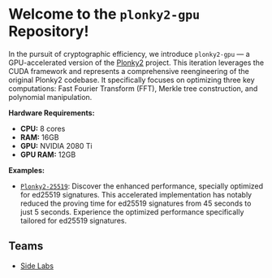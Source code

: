 
# Welcome to the `plonky2-gpu` Repository!

In the pursuit of cryptographic efficiency, we introduce `plonky2-gpu` — a GPU-accelerated version of the [Plonky2](https://github.com/0xPolygonZero/plonky2) project. This iteration leverages the CUDA framework and represents a comprehensive reengineering of the original Plonky2 codebase. It specifically focuses on optimizing three key computations: Fast Fourier Transform (FFT), Merkle tree construction, and polynomial manipulation. 

**Hardware Requirements:**
- **CPU:** 8 cores
- **RAM:** 16GB
- **GPU:** NVIDIA 2080 Ti
- **GPU RAM:** 12GB

**Examples:**
- [`Plonky2-25519`](https://github.com/sideprotocol/plonky2-ed25519): Discover the enhanced performance, specially optimized for ed25519 signatures. This accelerated implementation has notably reduced the proving time for ed25519 signatures from 45 seconds to just 5 seconds. Experience the optimized performance specifically tailored for ed25519 signatures. 

## Teams 

 - [Side Labs](https://sidelabs.co)
